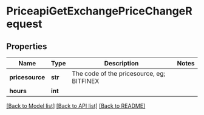 # PriceapiGetExchangePriceChangeRequest

## Properties
Name | Type | Description | Notes
------------ | ------------- | ------------- | -------------
**pricesource** | **str** | The code of the pricesource, eg; BITFINEX | 
**hours** | **int** |  | 

[[Back to Model list]](../README.md#documentation-for-models) [[Back to API list]](../README.md#documentation-for-api-endpoints) [[Back to README]](../README.md)

